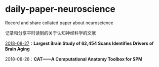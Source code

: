 # daily-paper-neuroscience
Record and share collated paper about neuroscience

记录和分享平时读到的关于认知神经科学的文献

[2018-08-27](https://github.com/Galory/daily-paper-neuroscience/blob/master/2018/08/27.md)：**Largest Brain Study of 62,454 Scans Identifies Drivers of Brain Aging**

2018-08-28：**CAT——A Computational Anatomy Toolbox for SPM**